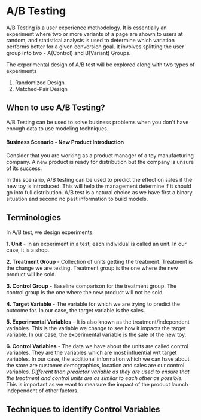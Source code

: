# A/B Testing 

A/B Testing is a user experience methodology. It is essentially an experiment where two or more variants of a page are shown to users at random, and statistical analysis is used to determine which variation performs better for a given conversion goal. It involves splitting the user group into two - A(Control) and B(Variant) Groups.

The experimental design of A/B test will be explored along with two types of experiments
1. Randomized Design
2. Matched-Pair Design

## When to use A/B Testing?
A/B Testing can be used to solve business problems when you don't have enough data to use modeling techniques.

#### Business Scenario - New Product Introduction

Consider that you are working as a product manager of a toy manufacturing company. A new product is ready for distribution but the company is unsure of its success. 

In this scenario, A/B testing can be used to predict the effect on sales if the new toy is introduced. This will help the management determine if it should go into full distribution. A/B test is a natural choice as we have first a binary situation and second no past information to build models. 

## Terminologies
In A/B test, we design experiments. 

**1. Unit** - In an experiment in a test, each individual is called an unit. In our case, it is a shop. 

**2. Treatment Group** - Collection of units getting the treatment. Treatment is the change we are testing. Treatment group is the one where the new product will be sold.

**3. Control Group** - Baseline comparison for the treatment group. The control group is the one where the new product will not be sold. 

**4. Target Variable** - The variable for which we are trying to predict the outcome for. In our case, the target variable is the sales.

**5. Experimental Variables** - It is also known as the treatment/independent variables. This is the variable we change to see how it impacts the target variable. In our case, the experimental variable is the sale of the new toy.

**6. Control Variables** - The data we have about the units are called control variables. They are the variables which are most influential wrt target variables. In our case, the additional information which we can have about the store are customer demographics, location and sales are our control variables. *Different than predictor variable as they are used to ensure that the treatment and control units are as similar to each other as possible.* This is important as we want to measure the impact of the product launch independent of other factors.


## Techniques to identify Control Variables




